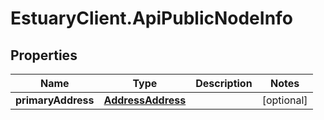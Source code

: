# EstuaryClient.ApiPublicNodeInfo

## Properties
Name | Type | Description | Notes
------------ | ------------- | ------------- | -------------
**primaryAddress** | [**AddressAddress**](AddressAddress.md) |  | [optional] 
